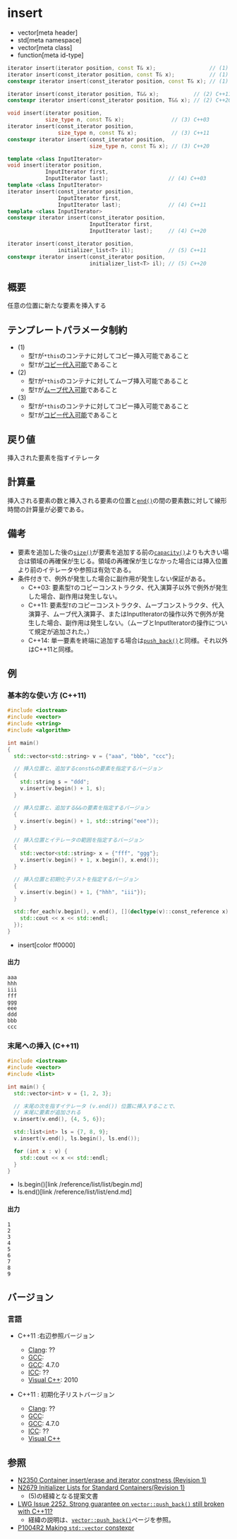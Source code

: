 # insert
* vector[meta header]
* std[meta namespace]
* vector[meta class]
* function[meta id-type]

```cpp
iterator insert(iterator position, const T& x);                 // (1) C++03
iterator insert(const_iterator position, const T& x);           // (1) C++11
constexpr iterator insert(const_iterator position, const T& x); // (1) C++20

iterator insert(const_iterator position, T&& x);           // (2) C++11
constexpr iterator insert(const_iterator position, T&& x); // (2) C++20

void insert(iterator position,
            size_type n, const T& x);               // (3) C++03
iterator insert(const_iterator position,
                size_type n, const T& x);           // (3) C++11
constexpr iterator insert(const_iterator position,
                          size_type n, const T& x); // (3) C++20

template <class InputIterator>
void insert(iterator position,
            InputIterator first,
            InputIterator last);                   // (4) C++03
template <class InputIterator>
iterator insert(const_iterator position,
                InputIterator first,
                InputIterator last);               // (4) C++11
template <class InputIterator>
constexpr iterator insert(const_iterator position,
                          InputIterator first,
                          InputIterator last);     // (4) C++20

iterator insert(const_iterator position,
                initializer_list<T> il);           // (5) C++11
constexpr iterator insert(const_iterator position,
                          initializer_list<T> il); // (5) C++20
```

## 概要
任意の位置に新たな要素を挿入する


## テンプレートパラメータ制約
- (1)
    - 型`T`が`*this`のコンテナに対してコピー挿入可能であること
    - 型`T`が[コピー代入可能](/reference/type_traits/is_copy_assignable.md)であること
- (2)
    - 型`T`が`*this`のコンテナに対してムーブ挿入可能であること
    - 型`T`が[ムーブ代入可能](/reference/type_traits/is_move_assignable.md)であること
- (3)
    - 型`T`が`*this`のコンテナに対してコピー挿入可能であること
    - 型`T`が[コピー代入可能](/reference/type_traits/is_copy_assignable.md)であること


## 戻り値
挿入された要素を指すイテレータ


## 計算量
挿入される要素の数と挿入される要素の位置と[`end()`](end.md)の間の要素数に対して線形時間の計算量が必要である。


## 備考
- 要素を追加した後の[`size()`](size.md)が要素を追加する前の[`capacity()`](capacity.md)よりも大きい場合は領域の再確保が生じる。領域の再確保が生じなかった場合には挿入位置より前のイテレータや参照は有効である。
- 条件付きで、例外が発生した場合に副作用が発生しない保証がある。
	- C++03: 要素型`T`のコピーコンストラクタ、代入演算子以外で例外が発生した場合、副作用は発生しない。
	- C++11: 要素型`T`のコピーコンストラクタ、ムーブコンストラクタ、代入演算子、ムーブ代入演算子、またはInputIteratorの操作以外で例外が発生した場合、副作用は発生しない。（ムーブとInputIteratorの操作について規定が追加された。）
	- C++14: 単一要素を終端に追加する場合は[`push_back()`](push_back.md)と同様。それ以外はC++11と同様。


## 例
### 基本的な使い方 (C++11)
```cpp example
#include <iostream>
#include <vector>
#include <string>
#include <algorithm>

int main()
{
  std::vector<std::string> v = {"aaa", "bbb", "ccc"};

  // 挿入位置と、追加するconst&の要素を指定するバージョン
  {
    std::string s = "ddd";
    v.insert(v.begin() + 1, s);
  }

  // 挿入位置と、追加する&&の要素を指定するバージョン
  {
    v.insert(v.begin() + 1, std::string("eee"));
  }

  // 挿入位置とイテレータの範囲を指定するバージョン
  {
    std::vector<std::string> x = {"fff", "ggg"};
    v.insert(v.begin() + 1, x.begin(), x.end());
  }

  // 挿入位置と初期化子リストを指定するバージョン
  {
    v.insert(v.begin() + 1, {"hhh", "iii"});
  }

  std::for_each(v.begin(), v.end(), [](decltype(v)::const_reference x) {
    std::cout << x << std::endl;
  });
}
```
* insert[color ff0000]

#### 出力
```
aaa
hhh
iii
fff
ggg
eee
ddd
bbb
ccc
```


### 末尾への挿入 (C++11)
```cpp example
#include <iostream>
#include <vector>
#include <list>

int main() {
  std::vector<int> v = {1, 2, 3};

  // 末尾の次を指すイテレータ (v.end()) 位置に挿入することで、
  // 末尾に要素が追加される
  v.insert(v.end(), {4, 5, 6});

  std::list<int> ls = {7, 8, 9};
  v.insert(v.end(), ls.begin(), ls.end());

  for (int x : v) {
    std::cout << x << std::endl;
  }
}
```
* ls.begin()[link /reference/list/list/begin.md]
* ls.end()[link /reference/list/list/end.md]

#### 出力
```
1
2
3
4
5
6
7
8
9
```

## バージョン
### 言語
- C++11 :右辺参照バージョン
	- [Clang](/implementation.md#clang): ??
	- [GCC](/implementation.md#gcc): 
	- [GCC](/implementation.md#gcc): 4.7.0
	- [ICC](/implementation.md#icc): ??
	- [Visual C++](/implementation.md#visual_cpp): 2010

- C++11 : 初期化子リストバージョン
	- [Clang](/implementation.md#clang): ??
	- [GCC](/implementation.md#gcc): 
	- [GCC](/implementation.md#gcc): 4.7.0
	- [ICC](/implementation.md#icc): ??
	- [Visual C++](/implementation.md#visual_cpp) 

## 参照
- [N2350 Container insert/erase and iterator constness (Revision 1)](http://www.open-std.org/jtc1/sc22/wg21/docs/papers/2007/n2350.pdf)
- [N2679 Initializer Lists for Standard Containers(Revision 1)](http://www.open-std.org/jtc1/sc22/wg21/docs/papers/2008/n2679.pdf)
    - (5)の経緯となる提案文書
- [LWG Issue 2252. Strong guarantee on `vector::push_back()` still broken with C++11?](http://www.open-std.org/jtc1/sc22/wg21/docs/lwg-defects.html#2252)
    - 経緯の説明は、[`vector::push_back()`](/reference/vector/vector/push_back.md)ページを参照。
- [P1004R2 Making `std::vector` constexpr](https://www.open-std.org/jtc1/sc22/wg21/docs/papers/2019/p1004r2.pdf)
